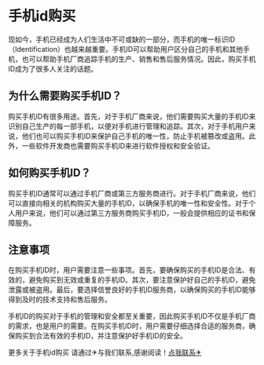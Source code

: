 # 手机id购买

现如今，手机已经成为人们生活中不可或缺的一部分，而手机的唯一标识ID（Identification）也越来越重要。手机ID可以帮助用户区分自己的手机和其他手机，也可以帮助手机厂商追踪手机的生产、销售和售后服务情况。因此，购买手机ID成为了很多人关注的话题。

## 为什么需要购买手机ID？

购买手机ID有很多用途。首先，对于手机厂商来说，他们需要购买大量的手机ID来识别自己生产的每一部手机，以便对手机进行管理和追踪。其次，对于手机用户来说，他们也可以购买手机ID来保护自己手机的唯一性，防止手机被篡改或盗用。此外，一些软件开发商也需要购买手机ID来进行软件授权和安全验证。

## 如何购买手机ID？

购买手机ID通常可以通过手机厂商或第三方服务商进行。对于手机厂商来说，他们可以直接向相关的机构购买大量的手机ID，以确保手机的唯一性和安全性。对于个人用户来说，他们可以通过第三方服务商购买手机ID，一般会提供相应的证书和保障服务。

## 注意事项

在购买手机ID时，用户需要注意一些事项。首先，要确保购买的手机ID是合法、有效的，避免购买到无效或重复的手机ID。其次，要注意保护好自己的手机ID，避免泄露或被盗用。最后，要选择信誉良好的手机ID服务商，以确保购买的手机ID能够得到及时的技术支持和售后服务。

手机ID的购买对于手机的管理和安全都至关重要，因此购买手机ID不仅是手机厂商的需求，也是用户的需要。在购买手机ID时，用户需要仔细选择合适的服务商，确保购买到合法有效的手机ID，并注意保护好手机ID的安全。

更多关于手机id购买 请通过✈与我们联系,感谢阅读！[点我联系✈](https://docs.G208.com)
